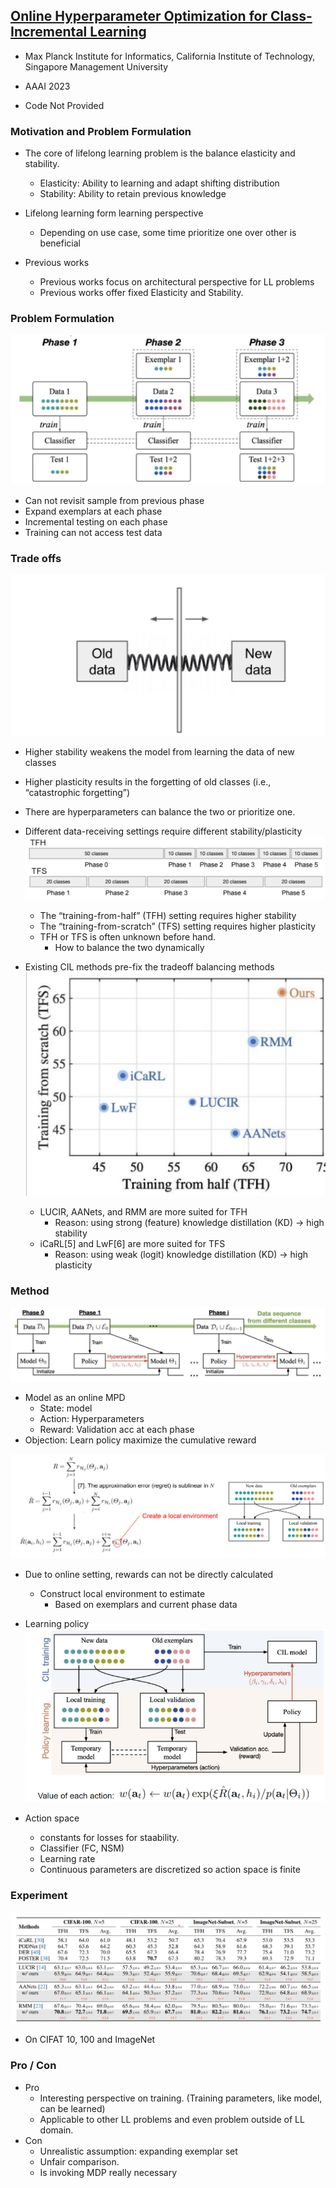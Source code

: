 ## [Online Hyperparameter Optimization for Class-Incremental Learning](https://arxiv.org/pdf/2301.05032.pdf)

* Max Planck Institute for Informatics, California Institute of Technology, Singapore Management University

* AAAI 2023

* Code Not Provided

### Motivation and Problem Formulation
* The core of lifelong learning problem is the balance elasticity and stability. 
  * Elasticity: Ability to learning and adapt shifting distribution
  * Stability: Ability to retain previous knowledge
* Lifelong learning form learning perspective
  * Depending on use case, some time prioritize one over other is beneficial

* Previous works
  * Previous works focus on architectural perspective for LL problems
  * Previous works offer fixed Elasticity and Stability.


### Problem Formulation
![Problem](./problem.png)
* Can not revisit sample from previous phase
* Expand exemplars at each phase
* Incremental testing on each phase
* Training can not access test data


### Trade offs
![Tradeoffs](./tradeoffs.png)
* Higher stability weakens the model from learning the data of new classes
* Higher plasticity results in the forgetting of old classes (i.e., “catastrophic forgetting”)
* There are hyperparameters can balance the two or prioritize one.

* Different data-receiving settings require different stability/plasticity
  ![Data](./data.png)
  * The “training-from-half” (TFH) setting requires higher stability
  * The “training-from-scratch” (TFS) setting requires higher plasticity
  * TFH or TFS is often unknown before hand.
    * How to balance the two dynamically

* Existing CIL methods pre-fix the tradeoff balancing methods
  ![TFSTFH](./TFSTFH.png)
  * LUCIR, AANets, and RMM are more suited for TFH
    * Reason: using strong (feature) knowledge distillation (KD) → high stability
  * iCaRL[5] and LwF[6] are more suited for TFS
    * Reason: using weak (logit) knowledge distillation (KD) → high plasticity
  
  
### Method
![method](./Method.png)
* Model as an online MPD
  * State: model
  * Action: Hyperparameters
  * Reward: Validation acc at each phase
* Objection: Learn policy maximize the cumulative reward

![Reward](./reward.png)
* Due to online setting, rewards can not be directly calculated
  * Construct local environment to estimate
    * Based on exemplars and current phase data

* Learning policy
  ![Policy](./Policy.png)

* Action space
  * constants for losses for staability.
  * Classifier (FC, NSM)
  * Learning rate
  * Continuous parameters are discretized so action space is finite

### Experiment
![Results](./Results.png)
* On CIFAT 10, 100 and ImageNet

### Pro / Con
* Pro
  * Interesting perspective on training. (Training parameters, like model, can be learned)
  * Applicable to other LL problems and even problem outside of LL domain.
* Con 
  * Unrealistic assumption: expanding exemplar set
  * Unfair comparison.
  * Is invoking MDP really necessary










